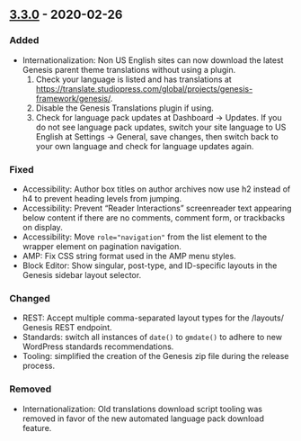 ## [3.3.0] - 2020-02-26

### Added
* Internationalization: Non US English sites can now download the latest Genesis parent theme translations without using a plugin. 
    1. Check your language is listed and has translations at https://translate.studiopress.com/global/projects/genesis-framework/genesis/.
    2. Disable the Genesis Translations plugin if using.
    3. Check for language pack updates at Dashboard → Updates. If you do not see language pack updates, switch your site language to US English at Settings → General, save changes, then switch back to your own language and check for language updates again.

### Fixed
* Accessibility: Author box titles on author archives now use h2 instead of h4 to prevent heading levels from jumping.
* Accessibility: Prevent “Reader Interactions” screenreader text appearing below content if there are no comments, comment form, or trackbacks on display.
* Accessibility: Move `role="navigation"` from the list element to the wrapper element on pagination navigation.
* AMP: Fix CSS string format used in the AMP menu styles.
* Block Editor: Show singular, post-type, and ID-specific layouts in the Genesis sidebar layout selector.

### Changed
* REST: Accept multiple comma-separated layout types for the /layouts/ Genesis REST endpoint.
* Standards: switch all instances of `date()` to `gmdate()` to adhere to new WordPress standards recommendations.
* Tooling: simplified the creation of the Genesis zip file during the release process.

### Removed
* Internationalization: Old translations download script tooling was removed in favor of the new automated language pack download feature.

[3.3.0]: https://github.com/studiopress/genesis/compare/3.2.1...3.3.0
